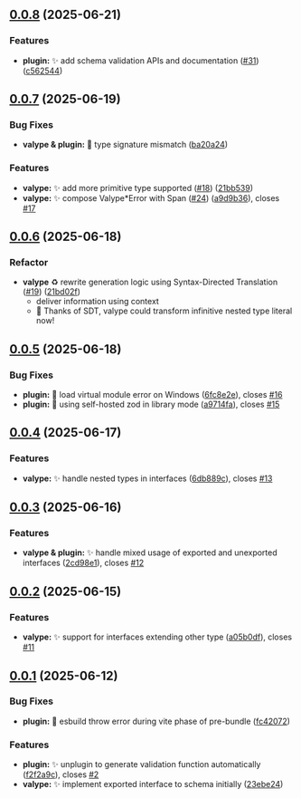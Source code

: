 ## [0.0.8](https://github.com/yuzheng14/valype/compare/v0.0.7...v0.0.8) (2025-06-21)


### Features

* **plugin:** :sparkles: add schema validation APIs and documentation ([#31](https://github.com/yuzheng14/valype/issues/31)) ([c562544](https://github.com/yuzheng14/valype/commit/c5625442c78042e34f005a513c0a077bc4fcda60))



## [0.0.7](https://github.com/yuzheng14/valype/compare/v0.0.6...v0.0.7) (2025-06-19)


### Bug Fixes

* **valype & plugin:** :bug: type signature mismatch ([ba20a24](https://github.com/yuzheng14/valype/commit/ba20a2462c59dafc3d25b8aff9e0bc0c21c5c8ef))


### Features

* **valype:** :sparkles: add more primitive type supported ([#18](https://github.com/yuzheng14/valype/issues/18)) ([21bb539](https://github.com/yuzheng14/valype/commit/21bb539788ddf6567e0763fb65a1b8c605325cc2))
* **valype:** ✨ compose Valype*Error with Span ([#24](https://github.com/yuzheng14/valype/issues/24)) ([a9d9b36](https://github.com/yuzheng14/valype/commit/a9d9b36a1f31432fcd69b2021a3f64e55984de84)), closes [#17](https://github.com/yuzheng14/valype/issues/17)



## [0.0.6](https://github.com/yuzheng14/valype/compare/v0.0.5...v0.0.6) (2025-06-18)


### Refactor

* **valype** :recycle: rewrite generation logic using Syntax-Directed Translation ([#19](https://github.com/yuzheng14/valype/pull/19)) ([21bd02f](https://github.com/yuzheng14/valype/commit/21bd02f6af8f991fb71c2ab5c02ff5a793d6805d))
  * deliver information using context
  * 🥳 Thanks of SDT, valype could transform infinitive nested type literal now!



## [0.0.5](https://github.com/yuzheng14/valype/compare/v0.0.4...v0.0.5) (2025-06-18)


### Bug Fixes

* **plugin:** :bug: load virtual module error on Windows ([6fc8e2e](https://github.com/yuzheng14/valype/commit/6fc8e2e5a0b14810aea1af4fd8f2cedfaa80319c)), closes [#16](https://github.com/yuzheng14/valype/issues/16)
* **plugin:** :bug: using self-hosted zod in library mode ([a9714fa](https://github.com/yuzheng14/valype/commit/a9714fa4978540bc42f070e511c3e16d07ea8310)), closes [#15](https://github.com/yuzheng14/valype/issues/15)



## [0.0.4](https://github.com/yuzheng14/valype/compare/v0.0.3...v0.0.4) (2025-06-17)


### Features

* **valype:** :sparkles: handle nested types in interfaces ([6db889c](https://github.com/yuzheng14/valype/commit/6db889c4e082a1a0c84b35cbbfe049a0927c5eef)), closes [#13](https://github.com/yuzheng14/valype/issues/13)



## [0.0.3](https://github.com/yuzheng14/valype/compare/v0.0.2...v0.0.3) (2025-06-16)


### Features

* **valype & plugin:** :sparkles: handle mixed usage of exported and unexported interfaces ([2cd98e1](https://github.com/yuzheng14/valype/commit/2cd98e1b46250f2c8a8b88c410201612763e70d8)), closes [#12](https://github.com/yuzheng14/valype/issues/12)



## [0.0.2](https://github.com/yuzheng14/valype/compare/v0.0.1...v0.0.2) (2025-06-15)


### Features

* **valype:** :sparkles: support for interfaces extending other type ([a05b0df](https://github.com/yuzheng14/valype/commit/a05b0dfd049135fd84e157390d75294d1f776647)), closes [#11](https://github.com/yuzheng14/valype/issues/11)



## [0.0.1](https://github.com/yuzheng14/valype/compare/709b1727e19255799aae43a44f8f26316cfc5cdb...v0.0.1) (2025-06-12)


### Bug Fixes

* **plugin:** :children_crossing: esbuild throw error during vite phase of pre-bundle ([fc42072](https://github.com/yuzheng14/valype/commit/fc42072568e71fc7f8e2edec23d115afac0cba65))


### Features

* **plugin:** :sparkles: unplugin to generate validation function automatically ([f2f2a9c](https://github.com/yuzheng14/valype/commit/f2f2a9c91ebeb8e3d1e448a6d452d2f34feb789f)), closes [#2](https://github.com/yuzheng14/valype/issues/2)
* **valype:** :sparkles: implement exported interface to schema initially ([23ebe24](https://github.com/yuzheng14/valype/commit/23ebe243622294af198a9f3edda2cd8f64550753))



